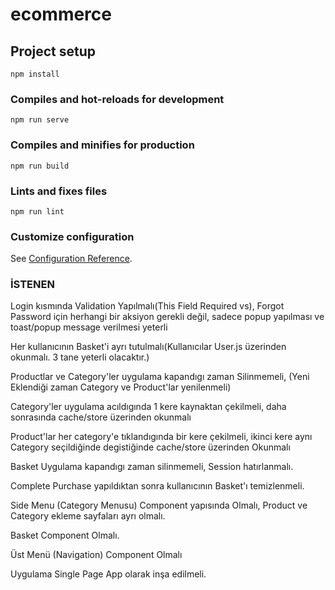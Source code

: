 # ecommerce

## Project setup

```
npm install
```

### Compiles and hot-reloads for development

```
npm run serve
```

### Compiles and minifies for production

```
npm run build
```

### Lints and fixes files

```
npm run lint
```

### Customize configuration

See [Configuration Reference](https://cli.vuejs.org/config/).

### İSTENEN

Login kısmında Validation Yapılmalı(This Field Required vs),
Forgot Password için herhangi bir aksiyon gerekli değil, sadece popup yapılması ve toast/popup message verilmesi yeterli

Her kullanıcının Basket'i ayrı tutulmalı(Kullanıcılar User.js üzerinden okunmalı. 3 tane yeterli olacaktır.)

Productlar ve Category'ler uygulama kapandıgı zaman Silinmemeli, (Yeni Eklendiği zaman Category ve Product'lar yenilenmeli)

Category'ler uygulama acıldıgında 1 kere kaynaktan çekilmeli, daha sonrasında cache/store üzerinden okunmalı

Product'lar her category'e tıklandıgında bir kere çekilmeli, ikinci kere aynı Category seçildiğinde
degistiğinde cache/store üzerinden Okunmalı

Basket Uygulama kapandıgı zaman silinmemeli, Session hatırlanmalı.

Complete Purchase yapıldıktan sonra kullanıcının Basket'ı temizlenmeli.

Side Menu (Category Menusu) Component yapısında Olmalı, Product ve Category ekleme sayfaları ayrı olmalı.

Basket Component Olmalı.

Üst Menü (Navigation) Component Olmalı

Uygulama Single Page App olarak inşa edilmeli.
